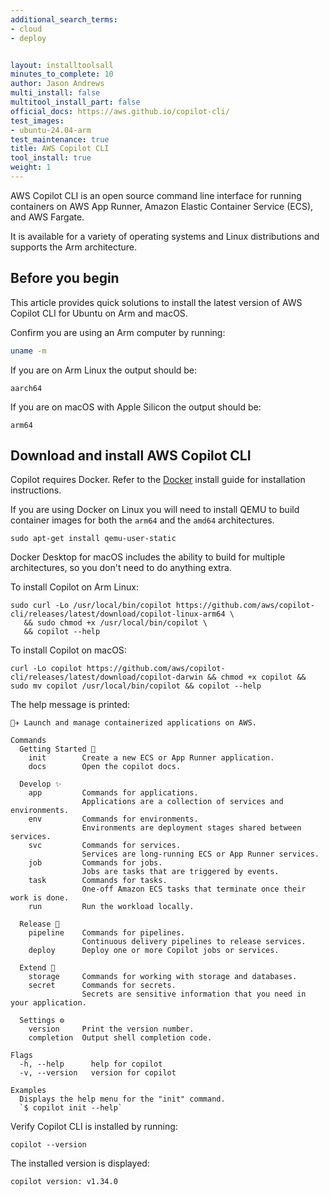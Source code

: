 ```yaml
---
additional_search_terms:
- cloud
- deploy


layout: installtoolsall
minutes_to_complete: 10
author: Jason Andrews
multi_install: false
multitool_install_part: false
official_docs: https://aws.github.io/copilot-cli/
test_images:
- ubuntu-24.04-arm
test_maintenance: true
title: AWS Copilot CLI
tool_install: true
weight: 1
---
```


AWS Copilot CLI is an open source command line interface for running containers on AWS App Runner, Amazon Elastic Container Service (ECS), and AWS Fargate.

It is available for a variety of operating systems and Linux distributions and supports the Arm architecture.

## Before you begin

This article provides quick solutions to install the latest version of AWS Copilot CLI for Ubuntu on Arm and macOS.

Confirm you are using an Arm computer by running:

```bash { target="ubuntu-24.04-arm" }
uname -m
```

If you are on Arm Linux the output should be:

```output
aarch64
```

If you are on macOS with Apple Silicon the output should be:

```output
arm64
```

## Download and install AWS Copilot CLI

Copilot requires Docker. Refer to the [Docker](/install-guides/docker/) install guide for installation instructions.

If you are using Docker on Linux you will need to install QEMU to build container images for both the `arm64` and the `amd64` architectures.

```console
sudo apt-get install qemu-user-static
```

Docker Desktop for macOS includes the ability to build for multiple architectures, so you don't need to do anything extra.

To install Copilot on Arm Linux:

```console
sudo curl -Lo /usr/local/bin/copilot https://github.com/aws/copilot-cli/releases/latest/download/copilot-linux-arm64 \
   && sudo chmod +x /usr/local/bin/copilot \
   && copilot --help
```

To install Copilot on macOS:

```console
curl -Lo copilot https://github.com/aws/copilot-cli/releases/latest/download/copilot-darwin && chmod +x copilot && sudo mv copilot /usr/local/bin/copilot && copilot --help
```

The help message is printed:

```output
👩‍✈️ Launch and manage containerized applications on AWS.

Commands
  Getting Started 🌱
    init        Create a new ECS or App Runner application.
    docs        Open the copilot docs.

  Develop ✨
    app         Commands for applications.
                Applications are a collection of services and environments.
    env         Commands for environments.
                Environments are deployment stages shared between services.
    svc         Commands for services.
                Services are long-running ECS or App Runner services.
    job         Commands for jobs.
                Jobs are tasks that are triggered by events.
    task        Commands for tasks.
                One-off Amazon ECS tasks that terminate once their work is done.
    run         Run the workload locally.

  Release 🚀
    pipeline    Commands for pipelines.
                Continuous delivery pipelines to release services.
    deploy      Deploy one or more Copilot jobs or services.

  Extend 🧸
    storage     Commands for working with storage and databases.
    secret      Commands for secrets.
                Secrets are sensitive information that you need in your application.

  Settings ⚙️
    version     Print the version number.
    completion  Output shell completion code.

Flags
  -h, --help      help for copilot
  -v, --version   version for copilot

Examples
  Displays the help menu for the "init" command.
  `$ copilot init --help`
```

Verify Copilot CLI is installed by running:

```console
copilot --version
```

The installed version is displayed:

```output
copilot version: v1.34.0
```